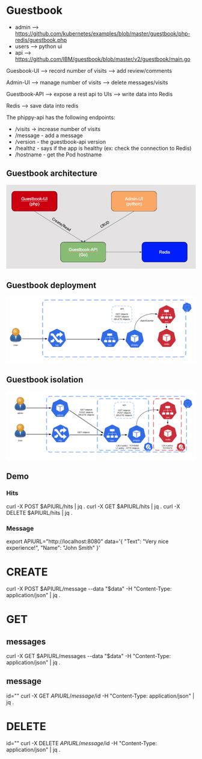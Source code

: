 # Guestbook

- admin --> https://github.com/kubernetes/examples/blob/master/guestbook/php-redis/guestbook.php
- users --> python ui
- api --> https://github.com/IBM/guestbook/blob/master/v2/guestbook/main.go

Guesbook-UI  --> record number of visits
             --> add review/comments

Admin-UI --> manage number of visits
         --> delete messages/visits

Guestbook-API --> expose a rest api to UIs
              --> write data into Redis

Redis --> save data into redis





The phippy-api has the following endpoints:
- /visits -> increase number of visits
- /message - add a message
- /version - the guestbook-api version 
- /healthz - says if the app is healthy (ex: check the connection to Redis)
- /hostname - get the Pod hostname

## Guestbook architecture
![](./docs/static/architecture.png)

## Guestbook deployment
![](./docs/static/api.png)

## Guestbook isolation
![](./docs/static/isolation.png)


## Demo

### Hits ###
curl -X POST $APIURL/hits | jq . 
curl -X GET $APIURL/hits | jq . 
curl -X DELETE $APIURL/hits | jq . 


### Message ####
export APIURL="http://localhost:8080"
data='{
  "Text": "Very nice experience!",
  "Name": "John Smith"
}'

# CREATE
curl -X POST $APIURL/message --data "$data" -H "Content-Type: application/json" | jq . 

# GET
## messages
curl -X GET $APIURL/messages --data "$data" -H "Content-Type: application/json" | jq . 

## message
id=""
curl -X GET $APIURL/message/$id -H "Content-Type: application/json" | jq . 

# DELETE
id=""
curl -X DELETE $APIURL/message/$id -H "Content-Type: application/json" | jq . 
